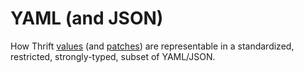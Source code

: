 # YAML (and JSON)

How Thrift [values](../definition/data) (and [patches](patch)) are representable in a standardized, restricted, strongly-typed, subset of YAML/JSON.
